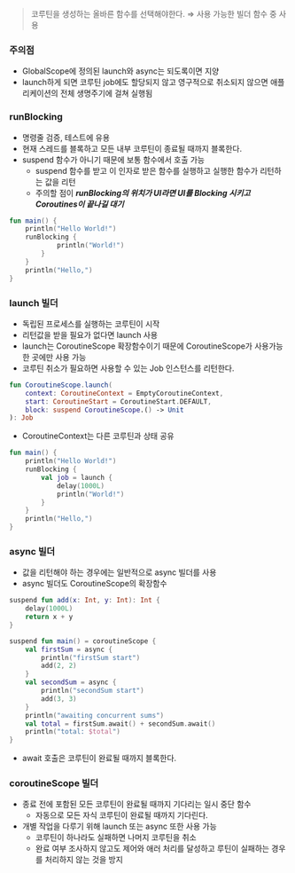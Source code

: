> 코루틴을 생성하는 올바른 함수를 선택해야한다.
⇒ 사용 가능한 빌더 함수 중 사용
>

### 주의점

- GlobalScope에 정의된 launch와 async는 되도록이면 지양
- launch하게 되면 코루틴 job에도 할당되지 않고 영구적으로 취소되지 않으면 애플리케이션의 전체 생명주기에 걸쳐 실행됨

### runBlocking

- 명령줄 검증, 테스트에 유용
- 현재 스레드를 블록하고 모든 내부 코루틴이 종료될 때까지 블록한다.
- suspend 함수가 아니기 때문에 보통 함수에서 호출 가능
    - suspend 함수를 받고 이 인자로 받은 함수를 실행하고 실행한 함수가 리턴하는 값을 리턴
    - 주의할 점이 ***runBlocking의 위치가 UI라면 UI를 Blocking 시키고 Coroutines이 끝나길 대기***

```kotlin
fun main() {
    println("Hello World!")
    runBlocking {
            println("World!")
        }
    }
    println("Hello,")
}
```

### launch 빌더

- 독립된 프로세스를 실행하는 코루틴이 시작
- 리턴값을 받을 필요가 없다면 launch 사용
- launch는 CoroutineScope 확장함수이기 때문에 CoroutineScope가 사용가능한 곳에만 사용 가능
- 코루틴 취소가 필요하면 사용할 수 있는 Job 인스턴스를 리턴한다.

```kotlin
fun CoroutineScope.launch(
    context: CoroutineContext = EmptyCoroutineContext,
    start: CoroutineStart = CoroutineStart.DEFAULT,
    block: suspend CoroutineScope.() -> Unit
): Job
```

- CoroutineContext는 다른 코루틴과 상태 공유

```kotlin
fun main() {
    println("Hello World!")
    runBlocking {
        val job = launch {
            delay(1000L)
            println("World!")
        }
    }
    println("Hello,")
}
```

### async 빌더

- 값을 리턴해야 하는 경우에는 일반적으로 async 빌더를 사용
- async 빌더도 CoroutineScope의 확장함수

```kotlin
suspend fun add(x: Int, y: Int): Int {
    delay(1000L)
    return x + y
}

suspend fun main() = coroutineScope {
    val firstSum = async {
        println("firstSum start")
        add(2, 2)
    }
    val secondSum = async {
        println("secondSum start")
        add(3, 3)
    }
    println("awaiting concurrent sums")
    val total = firstSum.await() + secondSum.await()
    println("total: $total")
}
```

- await 호출은 코루틴이 완료될 때까지 블록한다.

### coroutineScope 빌더

- 종료 전에 포함된 모든 코루틴이 완료될 때까지 기다리는 일시 중단 함수
    - 자동으로 모든 자식 코루틴이 완료될 때까지 기다린다.
- 개별 작업을 다루기 위해 launch 또는 async 또한 사용 가능
    - 코루틴이 하나라도 실패하면 나머지 코루틴을 취소
    - 완료 여부 조사하지 않고도 제어와 애러 처리를 달성하고 루틴이 실패하는 경우를 처리하지 않는 것을 방지